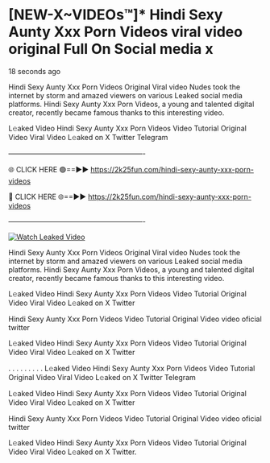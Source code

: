 # [NEW-X~VIDEOs™]* Hindi Sexy Aunty Xxx Porn Videos viral video original Full On Social media x

18 seconds ago

Hindi Sexy Aunty Xxx Porn Videos Original Viral video Nudes took the internet by storm and amazed viewers on various Leaked social media platforms. Hindi Sexy Aunty Xxx Porn Videos, a young and talented digital creator, recently became famous thanks to this interesting video.

L𝚎aked Video Hindi Sexy Aunty Xxx Porn Videos Video Tutorial Original Video Viral Video L𝚎aked on X Twitter Telegram

———————————————————-

🌐 CLICK HERE 🟢==►► https://2k25fun.com/hindi-sexy-aunty-xxx-porn-videos

🔴 CLICK HERE 🌐==►► https://2k25fun.com/hindi-sexy-aunty-xxx-porn-videos

———————————————————-

[![Watch Leaked Video](https://miro.medium.com/v2/resize:fit:828/format:webp/1*cilzJN44JGOrTw9NJCrNHA.gif "Watch Leaked Video")](https://2k25fun.com/hindi-sexy-aunty-xxx-porn-videos)

Hindi Sexy Aunty Xxx Porn Videos Original Viral video Nudes took the internet by storm and amazed viewers on various Leaked social media platforms. Hindi Sexy Aunty Xxx Porn Videos, a young and talented digital creator, recently became famous thanks to this interesting video.

L𝚎aked Video Hindi Sexy Aunty Xxx Porn Videos Video Tutorial Original Video Viral Video L𝚎aked on X Twitter

Hindi Sexy Aunty Xxx Porn Videos Video Tutorial Original Video video oficial twitter

L𝚎aked Video Hindi Sexy Aunty Xxx Porn Videos Video Tutorial Original Video Viral Video L𝚎aked on X Twitter

. . . . . . . . . L𝚎aked Video Hindi Sexy Aunty Xxx Porn Videos Video Tutorial Original Video Viral Video L𝚎aked on X Twitter Telegram

L𝚎aked Video Hindi Sexy Aunty Xxx Porn Videos Video Tutorial Original Video Viral Video L𝚎aked on X Twitter

Hindi Sexy Aunty Xxx Porn Videos Video Tutorial Original Video video oficial twitter

L𝚎aked Video Hindi Sexy Aunty Xxx Porn Videos Video Tutorial Original Video Viral Video L𝚎aked on X Twitter.